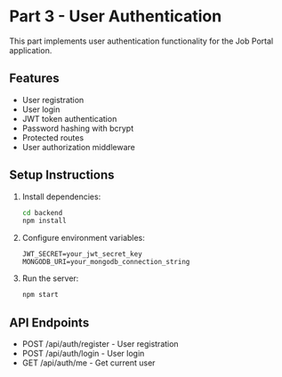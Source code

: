 # Part 3 - User Authentication

This part implements user authentication functionality for the Job Portal application.

## Features

- User registration
- User login
- JWT token authentication
- Password hashing with bcrypt
- Protected routes
- User authorization middleware

## Setup Instructions

1. Install dependencies:
   ```bash
   cd backend
   npm install
   ```

2. Configure environment variables:
   ```
   JWT_SECRET=your_jwt_secret_key
   MONGODB_URI=your_mongodb_connection_string
   ```

3. Run the server:
   ```bash
   npm start
   ```

## API Endpoints

- POST /api/auth/register - User registration
- POST /api/auth/login - User login
- GET /api/auth/me - Get current user 